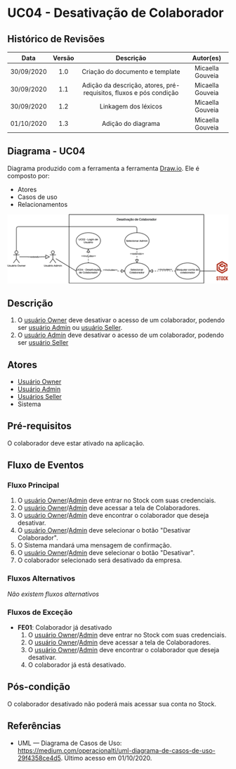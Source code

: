 # UC04 - Desativação de Colaborador

## Histórico de Revisões

| Data | Versão | Descrição | Autor(es) |
|:----:|:------:|:---------:|:---------:|
| 30/09/2020 | 1.0 | Criação do documento e template | Micaella Gouveia |
| 30/09/2020 | 1.1 | Adição da descrição, atores, pré-requisitos, fluxos e pós condição | Micaella Gouveia |
| 30/09/2020 | 1.2 | Linkagem dos léxicos | Micaella Gouveia |
| 01/10/2020 | 1.3 | Adição do diagrama | Micaella Gouveia |

## Diagrama - UC04
Diagrama produzido com a ferramenta a ferramenta [Draw.io](https://app.diagrams.net/). Ele é composto por:
* Atores
* Casos de uso
* Relacionamentos

![caso 4](../../../assets/diagramas/casosUso/caso4.png)

## Descrição
1. O [usuário Owner](Modeling/objeto?id=Owner) deve desativar o acesso de um colaborador, podendo ser [usuário Admin](Modeling/objeto?id=Admin) ou [usuário Seller](Modeling/objeto?id=Seller).
2. O [usuário Admin](Modeling/objeto?id=Admin) deve desativar o acesso de um colaborador, podendo ser [usuário Seller](Modeling/objeto?id=Seller)

## Atores
* [Usuário Owner](Modeling/objeto?id=Owner)
* [Usuário Admin](Modeling/objeto?id=Admin)
* [Usuários Seller](Modeling/objeto?id=Seller)
* Sistema

## Pré-requisitos
O colaborador deve estar ativado na aplicação.

## Fluxo de Eventos
### Fluxo Principal
1. O [usuário Owner](Modeling/objeto?id=Owner)/[Admin](Modeling/objeto?id=Admin) deve entrar no Stock com suas credenciais.
2. O [usuário Owner](Modeling/objeto?id=Owner)/[Admin](Modeling/objeto?id=Admin) deve acessar a tela de Colaboradores.
3. O [usuário Owner](Modeling/objeto?id=Owner)/[Admin](Modeling/objeto?id=Admin) deve encontrar o colaborador que deseja desativar.
4. O [usuário Owner](Modeling/objeto?id=Owner)/[Admin](Modeling/objeto?id=Admin) deve selecionar o botão "Desativar Colaborador".
5. O Sistema mandará uma mensagem de confirmação.
6. O [usuário Owner](Modeling/objeto?id=Owner)/[Admin](Modeling/objeto?id=Admin) deve selecionar o botão "Desativar".
7. O colaborador selecionado será desativado da empresa.

### Fluxos Alternativos
*Não existem fluxos alternativos*

### Fluxos de Exceção
* **FE01**: Colaborador já desativado
    1. O [usuário Owner](Modeling/objeto?id=Owner)/[Admin](Modeling/objeto?id=Admin) deve entrar no Stock com suas credenciais.
    2. O [usuário Owner](Modeling/objeto?id=Owner)/[Admin](Modeling/objeto?id=Admin) deve acessar a tela de Colaboradores.
    3. O [usuário Owner](Modeling/objeto?id=Owner)/[Admin](Modeling/objeto?id=Admin) deve encontrar o colaborador que deseja desativar.
    4. O colaborador já está desativado.

## Pós-condição
O colaborador desativado não poderá mais acessar sua conta no Stock.

## Referências
* UML — Diagrama de Casos de Uso: <https://medium.com/operacionalti/uml-diagrama-de-casos-de-uso-29f4358ce4d5>. Último acesso em 01/10/2020.